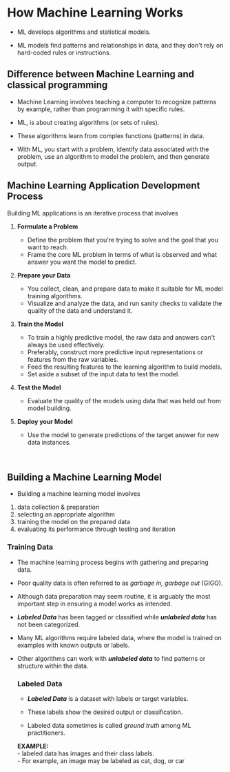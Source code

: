 # How Machine Learning Works
- ML develops algorithms and statistical models.

- ML models find patterns and relationships in data, and they don't rely on hard-coded
rules or instructions.

## Difference between Machine Learning and classical programming
- Machine Learning involves teaching a computer to recognize patterns by example, rather than
programming it with specific rules.

- ML, is about creating algorithms (or sets of rules).

- These algorithms learn from complex functions (patterns) in data.

- With ML, you start with a problem, identify data associated with the problem, use an algorithm
to model the problem, and then generate output.


## Machine Learning Application Development Process
Building ML applications is an iterative process that involves

1. **Formulate a Problem**
    - Define the problem that you're trying to solve and the goal that you want to reach.
    - Frame the core ML problem in terms of what is observed and what answer you want the model
    to predict.

2. **Prepare your Data**
    - You collect, clean, and prepare data to make it suitable for ML model training algorithms.
    - Visualize and analyze the data, and run sanity checks to validate the quality of the data
    and understand it.

3. **Train the Model**
    - To train a highly predictive model, the raw data and answers can't always be used effectively.
    - Preferably, construct more predictive input representations or features from the raw variables.
    - Feed the resulting features to the learning algorithm to build models.
    - Set aside a subset of the input data to test the model.

4. **Test the Model**
    - Evaluate the quality of the models using data that was held out from model building.

5. **Deploy your Model**
    - Use the model to generate predictions of the target answer for new data instances.

<br>

## Building a Machine Learning Model
- Building a machine learning model involves
1. data collection & preparation
2. selecting an appropriate algorithm
3. training the model on the prepared data
4. evaluating its performance through testing and iteration

### Training Data
- The machine learning process begins with gathering and preparing data.

- Poor quality data is often referred to as _garbage in, garbage out_ (GIGO).

- Although data preparation may seem routine, it is arguably the most important step in ensuring
a model works as intended.

- **_Labeled Data_** has been tagged or classified while **_unlabeled data_** has not been categorized.

- Many ML algorithms require labeled data, where the model is trained on examples with known outputs
or labels.

- Other algorithms can work with _**unlabeled data**_ to find patterns or structure within the data.

    ### Labeled Data
    - **_Labeled Data_** is a dataset with labels or target variables.
    
    - These labels show the desired output or classification.

    - Labeled data sometimes is called _ground truth_ among ML practitioners.

    **EXAMPLE:**  
        - labeled data has images and their class labels.  
        - For example, an image may be labeled as cat, dog, or car
